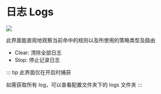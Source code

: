 # 日志 Logs

![](~@imgs/ui-logs1.png)

此界面能直观地观察当前命中的规则以及所使用的策略类型及路由

- Clear: 清除全部日志
- Stop: 停止记录日志

::: tip
此界面仅在开启时捕获

如需获取所有 log，可以查看配置文件夹下的 logs 文件夹
:::
